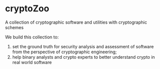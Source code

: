 # cryptoZoo

A collection of cryptographic software and utilities with cryptographic schemes

We build this collection to:
1) set the ground truth for security analysis and assessment of software from the perspective of cryptographic engineering;
2) help binary analysts and crypto experts to better understand crypto in real world software
